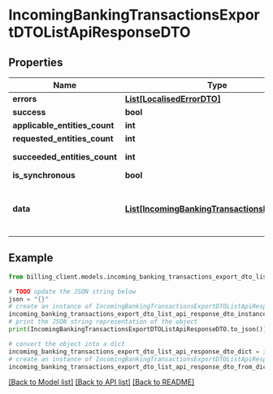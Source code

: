 # IncomingBankingTransactionsExportDTOListApiResponseDTO


## Properties

Name | Type | Description | Notes
------------ | ------------- | ------------- | -------------
**errors** | [**List[LocalisedErrorDTO]**](LocalisedErrorDTO.md) |  | [optional] 
**success** | **bool** |  | [optional] 
**applicable_entities_count** | **int** |  | [optional] 
**requested_entities_count** | **int** |  | [optional] 
**succeeded_entities_count** | **int** |  | [optional] [readonly] 
**is_synchronous** | **bool** |  | [optional] 
**data** | [**List[IncomingBankingTransactionsExportDTO]**](IncomingBankingTransactionsExportDTO.md) | The updated entity in case of modifications or creation | [optional] 

## Example

```python
from billing_client.models.incoming_banking_transactions_export_dto_list_api_response_dto import IncomingBankingTransactionsExportDTOListApiResponseDTO

# TODO update the JSON string below
json = "{}"
# create an instance of IncomingBankingTransactionsExportDTOListApiResponseDTO from a JSON string
incoming_banking_transactions_export_dto_list_api_response_dto_instance = IncomingBankingTransactionsExportDTOListApiResponseDTO.from_json(json)
# print the JSON string representation of the object
print(IncomingBankingTransactionsExportDTOListApiResponseDTO.to_json())

# convert the object into a dict
incoming_banking_transactions_export_dto_list_api_response_dto_dict = incoming_banking_transactions_export_dto_list_api_response_dto_instance.to_dict()
# create an instance of IncomingBankingTransactionsExportDTOListApiResponseDTO from a dict
incoming_banking_transactions_export_dto_list_api_response_dto_from_dict = IncomingBankingTransactionsExportDTOListApiResponseDTO.from_dict(incoming_banking_transactions_export_dto_list_api_response_dto_dict)
```
[[Back to Model list]](../README.md#documentation-for-models) [[Back to API list]](../README.md#documentation-for-api-endpoints) [[Back to README]](../README.md)


